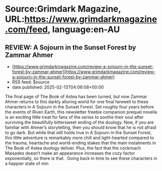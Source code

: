 # Source:Grimdark Magazine, URL:https://www.grimdarkmagazine.com/feed, language:en-AU

## REVIEW: A Sojourn in the Sunset Forest by Zammar Ahmer
 - [https://www.grimdarkmagazine.com/review-a-sojourn-in-the-sunset-forest-by-zammar-ahmer](https://www.grimdarkmagazine.com/review-a-sojourn-in-the-sunset-forest-by-zammar-ahmer)
 - RSS feed: $source
 - date published: 2025-02-13T04:06:08+00:00

<p>The final page of The Book of Astea has been turned, but now Zammar Ahmer returns to this darkly alluring world for one final farewell to these characters in A Sojourn in the Sunset Forest. Set roughly four years before the events of Riven Earth, this newsletter freebie companion prequel novella is an exciting little treat for fans of the series to soothe their soul after surviving the beautifully bittersweet ending of the duology. Now, if you are familiar with Ahmer’s storytelling, then you should know that he is not afraid to go dark. But while that still holds true in A Sojourn in the Sunset Forest, this little adventure is remarkably more chill and light-hearted compared to the trauma, heartache and world-ending stakes that the main instalments in The Book of Astea duology deliver. Plus, the fact that the cockroach Maisades doesn’t make an appearance increases the cozy factor exponentially, so there is that.  Going back in time to see these characters in a happier state of min

